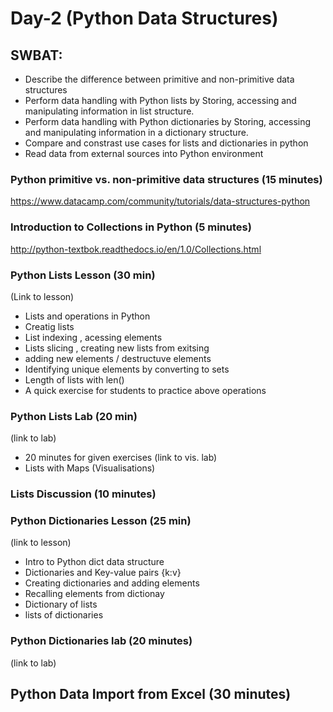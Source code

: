 # Day-2 (Python Data Structures)

## SWBAT:
* Describe the difference between primitive and non-primitive data structures
* Perform data handling with Python lists by Storing, accessing and manipulating information in list structure. 
* Perform data handling with Python dictionaries by Storing, accessing and manipulating information in a dictionary structure.
* Compare and constrast use cases for lists and dictionaries in python
* Read data from external sources into Python environment


### Python primitive vs. non-primitive data structures (15 minutes)
https://www.datacamp.com/community/tutorials/data-structures-python

### Introduction to Collections in Python (5 minutes)
http://python-textbok.readthedocs.io/en/1.0/Collections.html

### Python Lists Lesson (30 min) 
(Link to lesson)

* Lists and operations in Python
* Creatig lists 
* List indexing , acessing elements
* Lists slicing , creating new lists from exitsing 
* adding new elements / destructuve elements
* Identifying unique elements by converting to sets 
* Length of lists with len()
* A quick exercise for students to practice above operations

### Python Lists Lab (20 min)
(link to lab)
* 20 minutes for given exercises
(link to vis. lab)
* Lists with Maps (Visualisations)

### Lists Discussion (10 minutes)

### Python Dictionaries Lesson (25 min)
(link to lesson)
* Intro to Python dict data structure 
* Dictionaries and Key-value pairs {k:v}
* Creating dictionaries and adding elements 
* Recalling elements from dictionay
* Dictionary of lists 
* lists of dictionaries

### Python Dictionaries lab (20 minutes)
(link to lab)

## Python Data Import from Excel (30 minutes)



